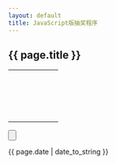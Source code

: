 ```yaml
---
layout: default
title: JavaScript版抽奖程序
---
```

<link rel="stylesheet" href="/s/css/style.css"/>
<h2>{{ page.title }}</h2>
<div id="lottery" class="lottery">
    <table class="lottery-box" id="lottery-box">
        <tbody>
        <tr>
            <td id="prize1">&nbsp;</td>
            <td id="prize2">&nbsp;</td>
            <td id="prize3">&nbsp;</td>
            <td id="prize4">&nbsp;</td>
            <td id="prize5">&nbsp;</td>
        </tr>
        <tr>
            <td id="prize6">&nbsp;</td>
            <td>&nbsp;</td>
            <td>&nbsp;</td>
            <td>&nbsp;</td>
            <td id="prize7">&nbsp;</td>
        </tr>
        <tr>
            <td id="prize8">&nbsp;</td>
            <td>&nbsp;</td>
            <td>&nbsp;</td>
            <td>&nbsp;</td>
            <td id="prize9">&nbsp;</td>
        </tr>
        <tr>
            <td id="prize10">&nbsp;</td>
            <td id="prize11">&nbsp;</td>
            <td id="prize12">&nbsp;</td>
            <td id="prize13">&nbsp;</td>
            <td id="prize14">&nbsp;</td>
        </tr>
        </tbody>
    </table>
    <input type="button" id="btn-lottery" class="btn-lottery"/>
</div>
<script src="/s/js/lottery.js"></script>
<p>{{ page.date | date_to_string }}</p>